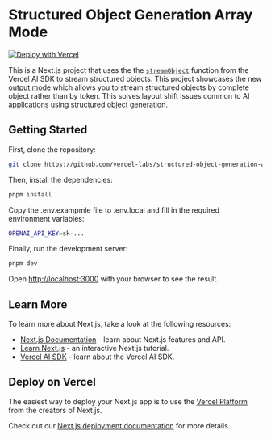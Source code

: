 # Structured Object Generation Array Mode

[![Deploy with Vercel](https://vercel.com/button)](https://vercel.com/new/clone?repository-url=https%3A%2F%2Fgithub.com%2Fvercel-labs%2Fstructured-object-generation-array-mode&env=OPENAI_API_KEY)

This is a Next.js project that uses the the [`streamObject`](https://sdk.vercel.ai/docs/reference/ai-sdk-core/stream-object) function from the Vercel AI SDK to stream structured objects. This project showcases the new [output mode](https://sdk.vercel.ai/docs/ai-sdk-core/generating-structured-data#output-strategy-array) which allows you to stream structured objects by complete object rather than by token. This solves layout shift issues common to AI applications using structured object generation.

## Getting Started

First, clone the repository:

```bash
git clone https://github.com/vercel-labs/structured-object-generation-array-mode.git
```

Then, install the dependencies:

```bash
pnpm install
```

Copy the .env.exampmle file to .env.local and fill in the required environment variables:

```bash
OPENAI_API_KEY=sk-...
```

Finally, run the development server:

```bash
pnpm dev
```

Open [http://localhost:3000](http://localhost:3000) with your browser to see the result.

## Learn More

To learn more about Next.js, take a look at the following resources:

- [Next.js Documentation](https://nextjs.org/docs) - learn about Next.js features and API.
- [Learn Next.js](https://nextjs.org/learn) - an interactive Next.js tutorial.
- [Vercel AI SDK](https://sdk.vercel.ai/docs/) - learn about the Vercel AI SDK.

## Deploy on Vercel

The easiest way to deploy your Next.js app is to use the [Vercel Platform](https://vercel.com/new?utm_medium=default-template&filter=next.js&utm_source=create-next-app&utm_campaign=create-next-app-readme) from the creators of Next.js.

Check out our [Next.js deployment documentation](https://nextjs.org/docs/deployment) for more details.
